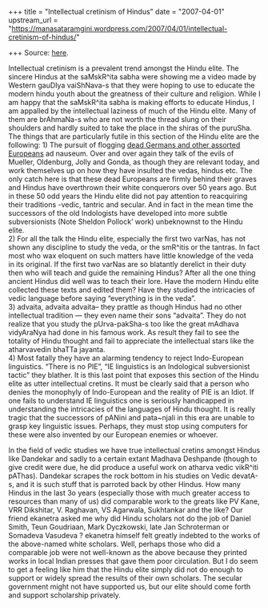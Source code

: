 +++
title = "Intellectual cretinism of Hindus"
date = "2007-04-01"
upstream_url = "https://manasataramgini.wordpress.com/2007/04/01/intellectual-cretinism-of-hindus/"

+++
Source: [here](https://manasataramgini.wordpress.com/2007/04/01/intellectual-cretinism-of-hindus/).

Intellectual cretinism is a prevalent trend amongst the Hindu elite. The sincere Hindus at the saMskR^ita sabha were showing me a video made by Western gauDIya vaiShNava-s that they were hoping to use to educate the modern hindu youth about the greatness of their culture and religion. While I am happy that the saMskR^ita sabha is making efforts to educate Hindus, I am appalled by the intellectual laziness of much of the Hindu elite. Many of them are brAhmaNa-s who are not worth the thread slung on their shoulders and hardly suited to take the place in the shiras of the puruSha. The things that are particularly futile in this section of the Hindu elite are the following: 1) The pursuit of flogging [dead Germans and other assorted Europeans](https://manasataramgini.wordpress.com/2006/07/24/flogging-dead-germans/) ad nauseum. Over and over again they talk of the evils of Mueller, Oldenburg, Jolly and Gonda, as though they are relevant today, and work themselves up on how they have insulted the vedas, hindus etc. The only catch here is that these dead Europeans are firmly behind their graves and Hindus have overthrown their white conquerors over 50 years ago. But in these 50 odd years the Hindu elite did not pay attention to reacquiring their traditions -vedic, tantric and secular. And in fact in the mean time the successors of the old Indologists have developed into more subtle subversionists (Note Sheldon Pollock’ work) unbeknownst to the Hindu elite.  
2) For all the talk the Hindu elite, especially the first two varNas, has not shown any discipline to study the veda, or the smR^itis or the tantras. In fact most who wax eloquent on such matters have little knowledge of the veda in its original. If the first two varNas are so blatantly derelict in their duty then who will teach and guide the remaining Hindus? After all the one thing ancient Hindus did well was to teach their lore. Have the modern Hindu elite collected these texts and edited them? Have they studied the intricacies of vedic language before saying “everything is in the veda”.  
3) advaita, advaita advaita– they prattle as though Hindus had no other intellectual tradition — they even name their sons “advaita”. They do not realize that you study the pUrva-pakSha-s too like the great mAdhava vidyAraNya had done in his famous work. As result they fail to see the totality of Hindu thought and fail to appreciate the intellectual stars like the atharvavedin bhaTTa jayanta.  
4) Most fatally they have an alarming tendency to reject Indo-European linguistics. “There is no PIE”, “IE linguistics is an Indological subversionist tactic” they blather. It is this last point that exposes this section of the Hindu elite as utter intellectual cretins. It must be clearly said that a person who denies the monophyly of Indo-European and the reality of PIE is an Idiot. If one fails to understand IE linguistics one is seriously handicapped in understanding the intricacies of the languages of Hindu thought. It is really tragic that the successors of pANini and pata\~njali in this era are unable to grasp key linguistic issues. Perhaps, they must stop using computers for these were also invented by our European enemies or whoever.

In the field of vedic studies we have true intellectual cretins amongst Hindus like Dandekar and sadly to a certain extant Madhava Deshpande
(though to give credit were due, he did produce a useful work on atharva
vedic vikR^iti pAThas). Dandekar scrapes the rock bottom in his studies on Vedic devatA-s, and it is such stuff that is parroted back by other Hindus. How many Hindus in the last 3o years (especially those with much greater access to resources than many of us) did comparable work to the greats like PV Kane, VRR Dikshitar, V. Raghavan, VS Agarwala, Sukhtankar and the like? Our friend ekanetra asked me why did Hindu scholars not do the job of Daniel Smith, Teun Goudriaan, Mark Dyczkowski, late Jan Schroterman or Somadeva Vasudeva ? ekanetra himself felt greatly indebted to the works of the above-named white scholars. Well, perhaps those who did a comparable job were not well-known as the above because they printed works in local Indian presses that gave them poor circulation. But I do seem to get a feeling like him that the Hindu elite simply did not do enough to support or widely spread the results of their own scholars. The secular government might not have supported us, but our elite should come forth and support scholarship privately.

